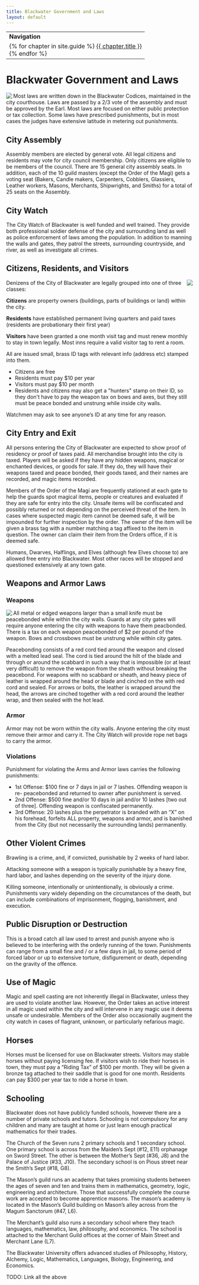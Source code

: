 ```yaml
---
title: Blackwater Government and Laws
layout: default
---
```

<table>
  <tr><td><b>Navigation</b></td></tr>
  <tr><td>
{% for chapter in site.guide %}
  <a href="{{ chapter.url | relative_url }}">{{ chapter.title }}</a><br>
{% endfor %}  
    </td></tr></table>  


# Blackwater Government and Laws
<img align="left" src="../images/Blackwater Woodcarving.png">
Most laws are written down in the Blackwater Codices, maintained in the city courthouse.
Laws are passed by a 2/3 vote of the assembly and must be approved by the Earl.
Most laws are focused on either public protection or tax collection.
Some laws have prescribed punishments, but in most cases the judges have extensive latitude in metering out punishments.

## City Assembly

Assembly members are elected by general vote.
All legal citizens and residents may vote for city council membership.
Only citizens are eligible to be members of the council.
There are 15 general city assembly seats.
In addition, each of the 10 guild masters (except the Order of the Magi) gets a voting seat (Bakers, Candle makers, Carpenters, Cobblers, Glassiers, Leather workers, Masons, Merchants, Shipwrights, and Smiths) for a total of 25 seats on the Assembly.

## City Watch

The City Watch of Blackwater is well funded and well trained.
They provide both professional soldier defense of the city and surrounding land as well as police enforcement of laws among the population.
In addition to manning the walls and gates, they patrol the streets, surrounding countryside, and river, as well as investigate all crimes.

## Citizens, Residents, and Visitors
<img align="right" src="../images/Castle Blackwater from the North.jpg">
Denizens of the City of Blackwater are legally grouped into one of three classes:

**Citizens** are property owners (buildings, parts of buildings or land) within the city.

**Residents** have established permanent living quarters and paid taxes (residents are probationary their first year)

**Visitors** have been granted a one month visit tag and must renew monthly to stay in town legally.
Most inns require a valid visitor tag to rent a room.

All are issued small, brass ID tags with relevant info (address etc) stamped into them.

* Citizens are free
* Residents must pay $10 per year
* Visitors must pay $10 per month
* Residents and citizens may also get a "hunters" stamp on their ID, so they don't have to pay the weapon tax on bows and axes, but they still must be peace bonded and unstrung while inside city walls.

Watchmen may ask to see anyone’s ID at any time for any reason.

## City Entry and Exit

All persons entering the City of Blackwater are expected to show proof of residency or proof of taxes paid.
All merchandise brought into the city is taxed. Players will be asked if they have any hidden weapons, magical or enchanted devices, or goods for sale.
If they do, they will have their weapons taxed and peace bonded, their goods taxed, and their names are recorded, and magic items recorded.

Members of the Order of the Magi are frequently stationed at each gate to help the guards spot magical items, people or creatures and evaluated if they are safe for entry into the city.
Unsafe items will be confiscated and possibly returned or not depending on the perceived threat of the item.
In cases where suspected magic item cannot be deemed safe, it will be impounded for further inspection by the order.
The owner of the item will be given a brass tag with a number matching a tag affixed to the item in question.
The owner can claim their item from the Orders office, if it is deemed safe.

Humans, Dwarves, Halflings, and Elves (although few Elves choose to) are allowed free entry into Blackwater.
Most other races will be stopped and questioned extensively at any town gate.

## Weapons and Armor Laws

### Weapons
<img align="left" src="../images/Weapon Rack.jpg">  
All metal or edged weapons larger than a small knife must be peacebonded while within the city walls.
Guards at any city gates will require anyone entering the city with weapons to have them peacbonded.
There is a tax on each weapon peacebonded of $2 per pound of the weapon.
Bows and crossbows must be unstrung while within city gates.

Peacebonding consists of a red cord tied around the weapon and closed with a melted lead seal.
The cord is tied around the hilt of the blade and through or around the scabbard in such a way that is impossible (or at least very difficult) to remove the weapon from the sheath without breaking the peacebond.
For weapons with no scabbard or sheath, and heavy piece of leather is wrapped around the head or blade and cinched on the with red cord and sealed.
For arrows or bolts, the leather is wrapped around the head, the arrows are cinched together with a red cord around the leather wrap, and then sealed with the hot lead.

### Armor

Armor may not be worn within the city walls.
Anyone entering the city must remove their armor and carry it.
The City Watch will provide rope net bags to carry the armor.

### Violations

Punishment for violating the Arms and Armor laws carries the following punishments:

* 1st Offense: $100 fine or 7 days in jail or 7 lashes.
  Offending weapon is re- peacebonded and returned to owner after punishment is served.
* 2nd Offense: $500 fine and/or 10 days in jail and/or 10 lashes [two out of three].
  Offending weapon is confiscated permanently.
* 3rd Offense: 20 lashes plus the perpetrator is branded with an “X” on his forehead, forfeits ALL property, weapons and armor, and is banished from the City (but not necessarily the surrounding lands) permanently.

## Other Violent Crimes

Brawling is a crime, and, if convicted, punishable by 2 weeks of hard labor.

Attacking someone with a weapon is typically punishable by a heavy fine, hard labor, and lashes depending on the severity of the injury done.

Killing someone, intentionally or unintentionally, is obviously a crime.
Punishments vary widely depending on the circumstances of the death, but can include combinations of imprisonment, flogging, banishment, and execution.

## Public Disruption or Destruction

This is a broad catch all law used to arrest and punish anyone who is believed to be interfering with the orderly running of the town.
Punishments can range from a small fine and / or a few days in jail, to some period of forced labor or up to extensive torture, disfigurement or death, depending on the gravity of the offence.

## Use of Magic

Magic and spell casting are not inherently illegal in Blackwater, unless they are used to violate another law.
However, the Order takes an active interest in all magic used within the city and will intervene in any magic use it deems unsafe or undesirable.
Members of the Order also occasionally augment the city watch in cases of flagrant, unknown, or particularly nefarious magic.

## Horses

Horses must be licensed for use on Blackwater streets.
Visitors may stable horses without paying licensing fee.
If visitors wish to ride their horses in town, they must pay a “Riding Tax” of $100 per month.
They will be given a bronze tag attached to their saddle that is good for one month.
Residents can pay $300 per year tax to ride a horse in town.

## Schooling

Blackwater does not have publicly funded schools, however there are a number of private schools and tutors.
Schooling is not compulsory for any children and many are taught at home or just learn enough practical mathematics for their trades.

The Church of the Seven runs 2 primary schools and 1 secondary school.
One primary school is across from the Maiden’s Sept (#12, E11) orphanage on Sword Street.
The other is between the Mother’s Sept (#36, J8) and the Palace of Justice (#33, J10).
The secondary school is on Pious street near the Smith’s Sept (#18, G8).

The Mason’s guild runs an academy that takes promising students between the ages of seven and ten and trains them in mathematics, geometry, logic, engineering and architecture.
Those that successfully complete the course work are accepted to become apprentice masons.
The mason’s academy is located in the Mason’s Guild building on Mason’s alley across from the Magum Sanctorum (#47, L6).

The Merchant’s guild also runs a secondary school where they teach languages, mathematics, law, philosophy, and economics.
The school is attached to the Merchant Guild offices at the corner of Main Street and Merchant Lane (L7).

The Blackwater University offers advanced studies of Philosophy, History, Alchemy, Logic, Mathematics, Languages, Biology, Engineering, and Economics.

TODO: Link all the above
